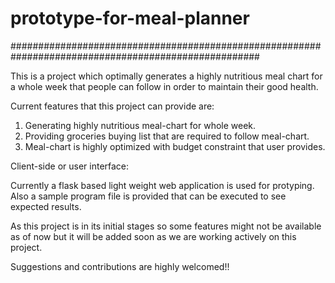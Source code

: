 # prototype-for-meal-planner
#####################################################################################################

This is a project which optimally generates a highly nutritious meal chart for a whole week that 
people can follow in order to maintain their good health. 

Current features that this project can provide are:

1. Generating highly nutritious meal-chart for whole week.
2. Providing groceries buying list that are required to follow meal-chart.
3. Meal-chart is highly optimized with budget constraint that user provides.

Client-side or user interface:

Currently a flask based light weight web application is used for protyping. 
Also a sample program file is provided that can be executed to see expected results.

As this project is in its initial stages so some features might not be available as of
now but it will be added soon as we are working actively on this project.

Suggestions and contributions are highly welcomed!!
